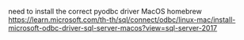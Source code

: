 need to install the correct pyodbc driver
MacOS homebrew
https://learn.microsoft.com/th-th/sql/connect/odbc/linux-mac/install-microsoft-odbc-driver-sql-server-macos?view=sql-server-2017